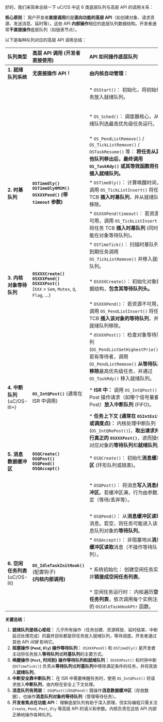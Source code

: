 好的，我们来简单总结一下 uC/OS 中这 6 类底层队列与高层 API 的调用关系：

**核心原则：** 用户开发者**直接调用**的是**面向功能的高层 API**（如创建对象、请求资源、发送消息、延时等）。这些 API **内部操作**相应的底层队列数据结构。开发者通常**不直接操作**底层队列（如链表节点）。

以下是每种队列对应的高层 API 调用总结：

| 队列类型             | 高层 API 调用 (开发者直接使用)                          | API 如何操作底层队列                                        | 目的/效果                                                 |
| :------------------- | :----------------------------------------------------- | :---------------------------------------------------------- | :-------------------------------------------------------- |
| **1. 就绪队列系统**  | **无直接操作 API！**                                   | **由内核自动管理：**                                        | **调度核心**                                              |
|                      |                                                        | * `OSStart()`： 初始化，将初始任务放入就绪队列。            | * 存放所有准备好运行的任务。                              |
|                      |                                                        | * `OS_Sched()`： 调度器核心，从就绪队列选最高优先级任务运行。 | * 调度器 (`OS_Sched()`) 唯一操作的对象。                   |
|                      |                                                        | * `OS_PendListRemove()` / `OS_TickListRemove()` / `OSTaskResume()` 等： **将任务从其他队列移出后，最终调用 `OS_TaskRdy()` 或其等效函数将任务插入就绪队列。** | * **开发者通过其他 API 间接影响就绪队列成员。**           |
| **2. 时基队列**      | **`OSTimeDly()`**<br>**`OSTimeDlyHMSM()`**<br>**`OSXXXPend()` (带 `timeout` 参数)** | * `OSTimeDly()`： 计算唤醒时间，调用 `OS_TickListInsert()` 将任务 TCB **插入时基队列**，并从就绪队列移除。 | * 管理延时任务和等待超时。                                |
|                      |                                                        | * `OSXXXPend(timeout)`： 若资源不可用，调用 `OS_TickListInsert()` 将任务 TCB **插入时基队列** (同时可能在对象等待队列)。 | * 时钟中断 (`OSTimeTick()`) 扫描此队列处理到期任务。       |
|                      |                                                        | * `OSTimeTick()`： 扫描时基队列，到期任务调用 `OS_TickListRemove()` 并移入就绪队列。 |                                                           |
| **3. 内核对象等待队列** | **`OSXXXCreate()`**<br>**`OSXXXPend()`**<br>**`OSXXXPost()`**<br>(`XXX` = `Sem`, `Mutex`, `Q`, `Flag`, ...) | * `OSXXXCreate()`： 初始化对象数据结构，**包含其等待队列头。** | * 管理因等待*特定资源/事件*而阻塞的任务。                  |
|                      |                                                        | * `OSXXXPend()`： 若资源不可用，调用 `OS_PendListInsert()` 将任务 TCB **插入该对象的等待队列**，并从就绪队列移除。 | * 每个对象 (信号量、队列等) 有自己的等待队列。            |
|                      |                                                        | * `OSXXXPost()`： 检查对象等待队列 (`OS_PendListGetHighestPrio()`)，若有等待者，调用 `OS_PendListRemove()` **从等待队列移除**最高优先级任务，并通过 `OS_TaskRdy()` 移入就绪队列。 |                                                           |
| **4. 中断队列** (uC/OS-III+) | **`OS_IntQPost()`** (通常在 ISR 中调用)               | * **ISR 中：** 调用 `OS_IntQPost()` 将 Post 操作请求（如哪个信号量要 Post）**放入中断队列** (FIFO)。 | * **安全地在中断中“延迟”唤醒操作。**                      |
|                      |                                                        | * **任务上下文 (通常在 `OSIntExit()` 或调度点)：** 内核处理中断队列 (`OS_IntQRePost()`)，**取出请求并执行真正的 `OSXXXPost()`**，进而操作对应对象的**等待队列**和**就绪队列**。 | * 避免在 ISR 中直接操作等待队列和触发调度。               |
| **5. 消息数据缓冲区** | **`OSQCreate()`**<br>**`OSQPost()`**<br>**`OSQPend()`**<br>**`OSQAccept()`** | * `OSQCreate()`： 初始化**消息缓冲区** (环形队列或链表)。   | * **存储消息数据本身。**                                  |
|                      |                                                        | * `OSQPost()`： 将消息**写入消息缓冲区**。若缓冲区满，行为由参数决定（等待/丢弃等）。 | * 与*消息队列的等待队列*不同，后者存的是等消息的任务TCB。 |
|                      |                                                        | * `OSQPend()`： 从**消息缓冲区读取**消息。若空，则任务可能进入该消息队列对象的**等待队列**。 |                                                           |
|                      |                                                        | * `OSQAccept()`： 非阻塞地从**消息缓冲区读取**消息（不操作等待队列）。 |                                                           |
| **6. 空闲任务列表** (uC/OS-III) | **`OS_IdleTaskInitHook()`** (配置钩子)<br>**(内核内部调用)** | * 系统初始化： 创建空闲任务实例并**链接成空闲任务列表**。    | * 管理多个空闲任务钩子回调。                              |
|                      |                                                        | * 空闲任务运行时： 内核遍历**空闲任务列表**，依次调用每个实例注册的 `OSIdleTaskHookPtr` 函数。 | * **开发者通过配置钩子函数间接关联。**                    |

**关键总结：**

1.  **就绪队列是核心枢纽：** 几乎所有操作（任务创建、资源释放、延时结束、中断延迟处理完成）的最终目标都是将任务放入就绪队列，等待调度。开发者通过其他 API *间接* 影响它。
2.  **阻塞操作 (`Pend`, `Dly`) 操作等待队列：** `OSXXXPend()` 和 `OSTimeDly()` 是开发者主动将任务放入**等待队列**或**时基队列**的主要方式。
3.  **唤醒操作 (`Post`, 时间到) 操作等待队列和就绪队列：** `OSXXXPost()` 和时钟中断 (`OSTimeTick()`) 负责从**等待队列**或**时基队列**中移除满足条件的任务，并将其放入**就绪队列**。
4.  **中断安全靠中断队列：** 在 ISR 中需要唤醒任务时，使用 `OS_IntQPost()` 将请求放入**中断队列**，由内核在安全上下文处理。
5.  **消息队列有两层：** `OSQPost()`/`OSQPend()` 既操作**消息数据缓冲区**（存放数据），也操作**消息队列对象的等待队列**（管理等待任务）。
6.  **开发者焦点在功能 API：** 理解底层队列有助于深入原理，但实际编程只需关注 `Create`, `Pend`, `Post`, `Dly` 等高层 API 的语义和参数。内核负责在这些 API 内部正确地操作各种队列。